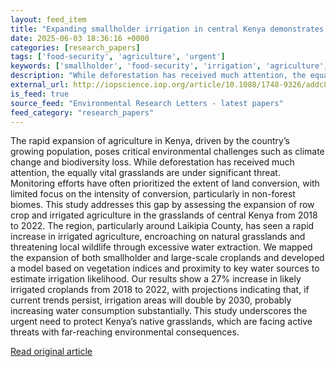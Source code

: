 ```yaml
---
layout: feed_item
title: "Expanding smallholder irrigation in central Kenya demonstrates the importance of protecting grassland landscapes"
date: 2025-06-03 18:36:16 +0000
categories: [research_papers]
tags: ['food-security', 'agriculture', 'urgent']
keywords: ['smallholder', 'food-security', 'irrigation', 'agriculture', 'expanding', 'urgent']
description: "While deforestation has received much attention, the equally vital grasslands are under significant threat"
external_url: http://iopscience.iop.org/article/10.1088/1748-9326/addc82
is_feed: true
source_feed: "Environmental Research Letters - latest papers"
feed_category: "research_papers"
---
```


The rapid expansion of agriculture in Kenya, driven by the country’s growing population, poses critical environmental challenges such as climate change and biodiversity loss. While deforestation has received much attention, the equally vital grasslands are under significant threat. Monitoring efforts have often prioritized the extent of land conversion, with limited focus on the intensity of conversion, particularly in non-forest biomes. This study addresses this gap by assessing the expansion of row crop and irrigated agriculture in the grasslands of central Kenya from 2018 to 2022. The region, particularly around Laikipia County, has seen a rapid increase in irrigated agriculture, encroaching on natural grasslands and threatening local wildlife through excessive water extraction. We mapped the expansion of both smallholder and large-scale croplands and developed a model based on vegetation indices and proximity to key water sources to estimate irrigation likelihood. Our results show a 27% increase in likely irrigated croplands from 2018 to 2022, with projections indicating that, if current trends persist, irrigation areas will double by 2030, probably increasing water consumption substantially. This study underscores the urgent need to protect Kenya’s native grasslands, which are facing active threats with far-reaching environmental consequences.

[Read original article](http://iopscience.iop.org/article/10.1088/1748-9326/addc82)
